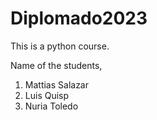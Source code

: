 # Diplomado2023
This is a python course.

Name of the students,
1. Mattias Salazar
2. Luis Quisp
3. Nuria Toledo
